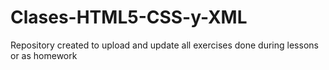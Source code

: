 # Clases-HTML5-CSS-y-XML

Repository created to upload and update all exercises done during lessons or as homework


